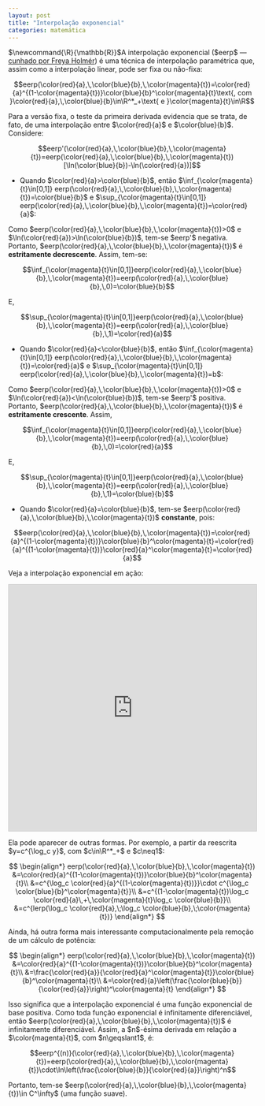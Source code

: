 ```yaml
---
layout: post
title: "Interpolação exponencial"
categories: matemática
---
```


<p>$\newcommand{\R}{\mathbb{R}}$A interpolação exponencial ($eerp$ — <a href="https://twitter.com/FreyaHolmer/status/1068280365108920320" target="_blank">cunhado por Freya Holmér</a>) é uma técnica de interpolação paramétrica que, assim como a interpolação linear, pode ser fixa ou não-fixa:</p>

$$eerp(\color{red}{a},\,\color{blue}{b},\,\color{magenta}{t})=\color{red}{a}^{(1-\color{magenta}{t})}\color{blue}{b}^\color{magenta}{t}\text{, com }\color{red}{a},\,\color{blue}{b}\in\R^*_+\text{ e }\color{magenta}{t}\in\R$$

<p>Para a versão fixa, o teste da primeira derivada evidencia que se trata, de fato, de uma interpolação entre $\color{red}{a}$ e $\color{blue}{b}$. Considere:</p>

$$eerp'(\color{red}{a},\,\color{blue}{b},\,\color{magenta}{t})=eerp(\color{red}{a},\,\color{blue}{b},\,\color{magenta}{t})[\ln(\color{blue}{b})-\ln(\color{red}{a})]$$

- <p>Quando $\color{red}{a}>\color{blue}{b}$, então $\inf_{\color{magenta}{t}\in[0,1]} eerp(\color{red}{a},\,\color{blue}{b},\,\color{magenta}{t})=\color{blue}{b}$ e $\sup_{\color{magenta}{t}\in[0,1]} eerp(\color{red}{a},\,\color{blue}{b},\,\color{magenta}{t})=\color{red}{a}$:</p>

<p>Como $eerp(\color{red}{a},\,\color{blue}{b},\,\color{magenta}{t})>0$ e $\ln(\color{red}{a})>\ln(\color{blue}{b})$, tem-se $eerp'$ negativa. Portanto, $eerp(\color{red}{a},\,\color{blue}{b},\,\color{magenta}{t})$ é <b>estritamente decrescente</b>. Assim, tem-se:</p>

$$\inf_{\color{magenta}{t}\in[0,1]}eerp(\color{red}{a},\,\color{blue}{b},\,\color{magenta}{t})=eerp(\color{red}{a},\,\color{blue}{b},\,0)=\color{blue}{b}$$

E,

$$\sup_{\color{magenta}{t}\in[0,1]}eerp(\color{red}{a},\,\color{blue}{b},\,\color{magenta}{t})=eerp(\color{red}{a},\,\color{blue}{b},\,1)=\color{red}{a}$$

- Quando $\color{red}{a}<\color{blue}{b}$, então $\inf_{\color{magenta}{t}\in[0,1]} eerp(\color{red}{a},\,\color{blue}{b},\,\color{magenta}{t})=\color{red}{a}$ e $\sup_{\color{magenta}{t}\in[0,1]} eerp(\color{red}{a},\,\color{blue}{b},\,\color{magenta}{t})=b$:

<p>Como $eerp(\color{red}{a},\,\color{blue}{b},\,\color{magenta}{t})>0$ e $\ln(\color{red}{a})<\ln(\color{blue}{b})$, tem-se $eerp'$ positiva. Portanto, $eerp(\color{red}{a},\,\color{blue}{b},\,\color{magenta}{t})$ é <b>estritamente crescente</b>. Assim,</p>

$$\inf_{\color{magenta}{t}\in[0,1]}eerp(\color{red}{a},\,\color{blue}{b},\,\color{magenta}{t})=eerp(\color{red}{a},\,\color{blue}{b},\,0)=\color{red}{a}$$

E,

$$\sup_{\color{magenta}{t}\in[0,1]}eerp(\color{red}{a},\,\color{blue}{b},\,\color{magenta}{t})=eerp(\color{red}{a},\,\color{blue}{b},\,1)=\color{blue}{b}$$

- <p>Quando $\color{red}{a}=\color{blue}{b}$, tem-se $eerp(\color{red}{a},\,\color{blue}{b},\,\color{magenta}{t})$ <b>constante</b>, pois:</p>
    
$$eerp(\color{red}{a},\,\color{blue}{b},\,\color{magenta}{t})=\color{red}{a}^{(1-\color{magenta}{t})}\color{blue}{b}^\color{magenta}{t}=\color{red}{a}^{(1-\color{magenta}{t})}\color{red}{a}^\color{magenta}{t}=\color{red}{a}$$

<p>Veja a interpolação exponencial em ação:</p>

<iframe src="https://www.desmos.com/calculator/esgtjdlybn?embed" height="500" style="width: 100%; border: 1px solid #ccc;" frameborder=0></iframe>

<p>Ela pode aparecer de outras formas. Por exemplo, a partir da reescrita $y=c^{\log_c y}$, com $c\in\R^*_+$ e $c\neq1$:</p>

$$
\begin{align*}
    eerp(\color{red}{a},\,\color{blue}{b},\,\color{magenta}{t})
    &=\color{red}{a}^{(1-\color{magenta}{t})}\color{blue}{b}^\color{magenta}{t}\\
    &=c^{\log_c \color{red}{a}^{(1-\color{magenta}{t})}}\cdot c^{\log_c \color{blue}{b}^\color{magenta}{t}}\\
    &=c^{(1-\color{magenta}{t})\log_c \color{red}{a}\,+\,\color{magenta}{t}\log_c \color{blue}{b}}\\
    &=c^{lerp(\log_c \color{red}{a},\;\log_c \color{blue}{b},\;\color{magenta}{t})}
\end{align*}
$$

<p>Ainda, há outra forma mais interessante computacionalmente pela remoção de um cálculo de potência:</p>

$$
\begin{align*}
    eerp(\color{red}{a},\,\color{blue}{b},\,\color{magenta}{t})
    &=\color{red}{a}^{(1-\color{magenta}{t})}\color{blue}{b}^\color{magenta}{t}\\
    &=\frac{\color{red}{a}}{\color{red}{a}^\color{magenta}{t}}\color{blue}{b}^\color{magenta}{t}\\
    &=\color{red}{a}\left(\frac{\color{blue}{b}}{\color{red}{a}}\right)^\color{magenta}{t}
\end{align*}
$$

<p>Isso significa que a interpolação exponencial é uma função exponencial de base positiva. Como toda função exponencial é infinitamente diferenciável, então $eerp(\color{red}{a},\,\color{blue}{b},\,\color{magenta}{t})$ é infinitamente diferenciável. Assim, a $n$-ésima derivada em relação a $\color{magenta}{t}$, com $n\geqslant1$, é:</p>

$$eerp^{(n)}(\color{red}{a},\,\color{blue}{b},\,\color{magenta}{t})=eerp(\color{red}{a},\,\color{blue}{b},\,\color{magenta}{t})\cdot\ln\left(\frac{\color{blue}{b}}{\color{red}{a}}\right)^n$$

<p>Portanto, tem-se $eerp(\color{red}{a},\,\color{blue}{b},\,\color{magenta}{t})\in C^\infty$ (uma função suave).</p>